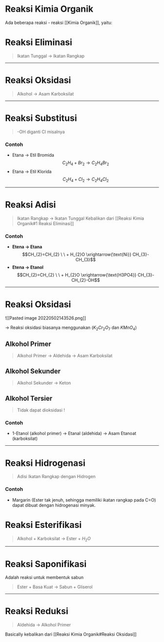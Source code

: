 # Reaksi Kimia Organik
Ada beberapa reaksi - reaksi [[Kimia Organik]], yaitu:

# Reaksi Eliminasi
 > Ikatan Tunggal -> Ikatan Rangkap

---

# Reaksi Oksidasi
> Alkohol -> Asam Karboksilat

---

# Reaksi Substitusi
> -OH diganti Cl misalnya

### Contoh
- Etana -> Etil Bromida $$C_{2}H_{4}+ Br_{2}\rightarrow C_2H_4Br_{2}$$
- Etana -> Etil Klorida $$C_{2}H_{4}+ Cl_{2}\rightarrow C_2H_4Cl_{2}$$
---
# Reaksi Adisi
> Ikatan Rangkap -> Ikatan Tunggal
> Kebalikan dari [[Reaksi Kimia Organik#1 Reaksi Eliminasi]]

### Contoh
- **Etena -> Etana**
$$CH_{2}=CH_{2} \ \ + H_{2}O \xrightarrow{\text{Ni}} CH_{3}-CH_{3}$$
- **Etena -> Etanol** 
$$CH_{2}=CH_{2} \ \ + H_{2}O \xrightarrow{\text{H3PO4}} CH_{3}-CH_{2}-OH$$
---
# Reaksi Oksidasi
![[Pasted image 20220502143526.png]]

-> Reaksi oksidasi biasanya menggunakan ($K_{2}Cr_{2}O_{7}$ dan $KMnO_{4}$)

## Alkohol Primer
> Alkohol Primer -> Aldehida -> Asam Karboksilat

## Alkohol Sekunder
> Alkohol Sekunder -> Keton

## Alkohol Tersier
> Tidak dapat dioksidasi !

### Contoh
- 1-Etanol (alkohol primer) -> Etanal (aldehida) -> Asam Etanoat (karboksilat)
---
# Reaksi Hidrogenasi
> Adisi Ikatan Rangkap dengan Hidrogen

### Contoh
- Margarin (Ester tak jenuh, sehingga memiliki ikatan rangkap pada C=O) dapat dibuat dengan hidrogenasi minyak. 

# Reaksi Esterifikasi
> Alkohol + Karboksilat -> Ester + $H_{2}O$

---
# Reaksi Saponifikasi
Adalah reaksi untuk membentuk sabun

> Ester + Basa Kuat -> Sabun + Gliserol

---
# Reaksi Reduksi
> Aldehida -> Alkohol Primer

Basically kebalikan dari [[Reaksi Kimia Organik#Reaksi Oksidasi]]